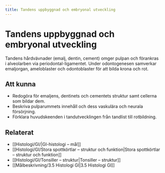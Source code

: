 ```yaml
---
title: Tandens uppbyggnad och embryonal utveckling
---
```


# Tandens uppbyggnad och embryonal utveckling

Tandens hårdvävnader (emalj, dentin, cement) omger pulpan och förankras i alveolarben via periodontal-ligamentet. Under odontogenesen samverkar emaljorgan, ameloblaster och odontoblaster för att bilda krona och rot.

## Att kunna
- Redogöra för emaljens, dentinets och cementets struktur samt cellerna som bildar dem.
- Beskriva pulparummets innehåll och dess vaskulära och neurala försörjning.
- Förklara huvudskeenden i tandutvecklingen från tandlist till rotbildning.

## Relaterat
- [[Histologi/GI/|GI-histologi – mål]]
- [[Histologi/GI/Stora spottkörtlar – struktur och funktion|Stora spottkörtlar – struktur och funktion]]
- [[Histologi/GI/Tonsiller – struktur|Tonsiller – struktur]]
- [[Målbeskrivning/3.5 Histologi GI|3.5 Histologi GI]]
